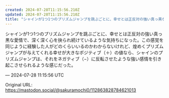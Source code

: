 ```yaml
---
created: 2024-07-28T11:15:56.210Z
updated: 2024-07-28T11:15:56.210Z
title: "シャインが1つ1つのプリズムジャンプを跳ぶごとに、幸せとは正反対の強い真っ黒な愛[...]"
---
```


<p>シャインが1つ1つのプリズムジャンプを跳ぶごとに、幸せとは正反対の強い真っ黒な愛情で、深く深く心を抉られ続けているような気持ちになった。この感覚を同じように経験した人がどのくらいいるのかわからないけれど、煌めくプリズムジャンプが与えてくれる幸せが大きなポジティブ（＋）の値なら、シャインのプリズムジャンプは、それをネガティブ（−）に反転させたような強い感情を引き起こさせられるような感じだった。</p>

&mdash; 2024-07-28 11:15:56 UTC

Original URL: https://mastodon.social/@sakuramochi0/112863828784621013

